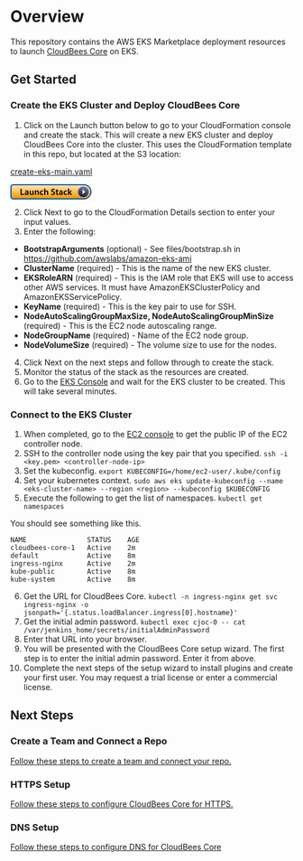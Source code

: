 # Overview

This repository contains the AWS EKS Marketplace deployment resources to launch [CloudBees Core](https://www.cloudbees.com/products/cloudbees-core) on EKS. 

## Get Started

### Create the EKS Cluster and Deploy CloudBees Core

1. Click on the Launch button below to go to your CloudFormation console and create the stack. This will create a new EKS cluster and deploy CloudBees Core into the cluster. This uses the CloudFormation template in this repo, but located at the S3 location:

[create-eks-main.yaml](https://s3.amazonaws.com/core-aws-launcher/create-eks-main.yaml)

[![Launch](data:image/svg+xml;base64,PHN2ZyB3aWR0aD0iMTQ0IiBoZWlnaHQ9IjI3IiB2aWV3Qm94PSIwIDAgMTQ0IDI3IiB4bWxucz0i%0D%0AaHR0cDovL3d3dy53My5vcmcvMjAwMC9zdmciPjx0aXRsZT5MYXVuY2ggU3RhY2s8L3RpdGxlPjxk%0D%0AZWZzPjxsaW5lYXJHcmFkaWVudCB4MT0iNTAlIiB5MT0iMCUiIHgyPSI1MCUiIHkyPSIxMDAlIiBp%0D%0AZD0iYSI+PHN0b3Agc3RvcC1jb2xvcj0iI0ZGRTRCMiIgb2Zmc2V0PSIwJSIvPjxzdG9wIHN0b3At%0D%0AY29sb3I9IiNGNzk4MDAiIG9mZnNldD0iMTAwJSIvPjwvbGluZWFyR3JhZGllbnQ+PGxpbmVhckdy%0D%0AYWRpZW50IHgxPSI0NS4wMTclIiB5MT0iMTAwJSIgeDI9IjY4LjA4MiUiIHkyPSIzLjMyJSIgaWQ9%0D%0AImIiPjxzdG9wIHN0b3AtY29sb3I9IiMxNTE0NDMiIG9mZnNldD0iMCUiLz48c3RvcCBzdG9wLWNv%0D%0AbG9yPSIjNkQ4MEIyIiBvZmZzZXQ9IjEwMCUiLz48L2xpbmVhckdyYWRpZW50PjwvZGVmcz48ZyBm%0D%0AaWxsPSJub25lIiBmaWxsLXJ1bGU9ImV2ZW5vZGQiPjxwYXRoIGQ9Ik0yIDV2MTdjMCAxLjY2IDEu%0D%0AMzQgMyAzIDNoMTI1LjVjNi4zNDggMCAxMS41LTUuMTUgMTEuNS0xMS41QzE0MiA3LjE0OCAxMzYu%0D%0AODUyIDIgMTMwLjUgMkg1QzMuMzQgMiAyIDMuMzQgMiA1eiIgZmlsbD0idXJsKCNhKSIvPjxwYXRo%0D%0AIGQ9Ik0yIDV2MTdjMCAxLjY2IDEuMzQgMyAzIDNoMTI1LjVjNi4zNDggMCAxMS41LTUuMTUgMTEu%0D%0ANS0xMS41QzE0MiA3LjE0OCAxMzYuODUyIDIgMTMwLjUgMkg1QzMuMzQgMiAyIDMuMzQgMiA1ek0w%0D%0AIDVjMC0yLjc2MiAyLjIzMy01IDUtNWgxMjUuNWM3LjQ1NiAwIDEzLjUgNi4wNDMgMTMuNSAxMy41%0D%0AIDAgNy40NTYtNi4wNSAxMy41LTEzLjUgMTMuNUg1Yy0yLjc2MiAwLTUtMi4yMzItNS01VjV6IiBm%0D%0AaWxsPSIjMDA1OEE1Ii8+PGNpcmNsZSBmaWxsPSJ1cmwoI2IpIiBjeD0iMTI5LjUiIGN5PSIxMy41%0D%0AIiByPSI5LjUiLz48cGF0aCBmaWxsPSIjRkZGIiBkPSJNMTMzIDEzLjVsLTUgNC41VjkiLz48cGF0%0D%0AaCBkPSJNMTguMTM2IDE5aDYuNHYtMS42NDhoLTQuNDMyVjguMjE2aC0xLjk2OFYxOXptMTQuMDY4%0D%0AIDBjLS4wOC0uNDgtLjExMi0xLjE2OC0uMTEyLTEuODcydi0yLjgxNmMwLTEuNjk2LS43Mi0zLjI4%0D%0ALTMuMjE2LTMuMjgtMS4yMzIgMC0yLjI0LjMzNi0yLjgxNi42ODhsLjM4NCAxLjI4Yy41MjgtLjMz%0D%0ANiAxLjMyOC0uNTc2IDIuMDk2LS41NzYgMS4zNzYgMCAxLjU4NC44NDggMS41ODQgMS4zNnYuMTI4%0D%0AYy0yLjg4LS4wMTYtNC42MjQuOTc2LTQuNjI0IDIuOTQ0IDAgMS4xODQuODggMi4zMiAyLjQ0OCAy%0D%0ALjMyIDEuMDA4IDAgMS44MjQtLjQzMiAyLjMwNC0xLjA0aC4wNDhsLjEyOC44NjRoMS43NzZ6bS0y%0D%0ALjAzMi0yLjczNmMwIC4xMjgtLjAxNi4yODgtLjA2NC40MzItLjE3Ni41Ni0uNzUyIDEuMDcyLTEu%0D%0ANTM2IDEuMDcyLS42MjQgMC0xLjEyLS4zNTItMS4xMi0xLjEyIDAtMS4xODQgMS4zMjgtMS40ODgg%0D%0AMi43Mi0xLjQ1NnYxLjA3MnptMTEuMDc2LTUuMDU2SDM5LjI4djQuNzA0YzAgLjIyNC0uMDQ4LjQz%0D%0AMi0uMTEyLjYwOC0uMjA4LjQ5Ni0uNzIgMS4wNTYtMS41MDQgMS4wNTYtMS4wNCAwLTEuNDU2LS44%0D%0AMzItMS40NTYtMi4xMjh2LTQuMjRIMzQuMjR2NC41NzZjMCAyLjU0NCAxLjI5NiAzLjM5MiAyLjcy%0D%0AIDMuMzkyIDEuMzkyIDAgMi4xNi0uOCAyLjQ5Ni0xLjM2aC4wMzJMMzkuNTg0IDE5aDEuNzI4Yy0u%0D%0AMDMyLS42NC0uMDY0LTEuNDA4LS4wNjQtMi4zMzZ2LTUuNDU2ek00My40NzYgMTloMS45ODR2LTQu%0D%0ANTc2YzAtLjIyNC4wMTYtLjQ2NC4wOC0uNjQuMjA4LS41OTIuNzUyLTEuMTUyIDEuNTM2LTEuMTUy%0D%0AIDEuMDcyIDAgMS40ODguODQ4IDEuNDg4IDEuOTY4VjE5aDEuOTY4di00LjYyNGMwLTIuNDY0LTEu%0D%0ANDA4LTMuMzQ0LTIuNzY4LTMuMzQ0LTEuMjk2IDAtMi4xNDQuNzM2LTIuNDggMS4zNDRoLS4wNDhs%0D%0ALS4wOTYtMS4xNjhoLTEuNzI4Yy4wNDguNjcyLjA2NCAxLjQyNC4wNjQgMi4zMlYxOXptMTQuNzA4%0D%0ALTEuNjk2Yy0uMzg0LjE2LS44NjQuMzA0LTEuNTUyLjMwNC0xLjM0NCAwLTIuMzg0LS45MTItMi4z%0D%0AODQtMi41MTItLjAxNi0xLjQyNC44OC0yLjUyOCAyLjM4NC0yLjUyOC43MDQgMCAxLjE2OC4xNiAx%0D%0ALjQ4OC4zMDRsLjM1Mi0xLjQ3MmMtLjQ0OC0uMjA4LTEuMTg0LS4zNjgtMS45MDQtLjM2OC0yLjcz%0D%0ANiAwLTQuMzM2IDEuODI0LTQuMzM2IDQuMTYgMCAyLjQxNiAxLjU4NCAzLjk2OCA0LjAxNiAzLjk2%0D%0AOC45NzYgMCAxLjc5Mi0uMjA4IDIuMjA4LS40bC0uMjcyLTEuNDU2ek02MC4wMTIgMTloMS45ODR2%0D%0ALTQuNjU2YzAtLjIyNC4wMTYtLjQzMi4wOC0uNTkyLjIwOC0uNTkyLjc1Mi0xLjEwNCAxLjUyLTEu%0D%0AMTA0IDEuMDg4IDAgMS41MDQuODQ4IDEuNTA0IDEuOTg0VjE5aDEuOTY4di00LjU5MmMwLTIuNDk2%0D%0ALTEuMzkyLTMuMzc2LTIuNzItMy4zNzYtLjQ5NiAwLS45Ni4xMjgtMS4zNDQuMzUyLS40MTYuMjI0%0D%0ALS43MzYuNTI4LS45NzYuODk2aC0uMDMyVjcuNjRoLTEuOTg0VjE5em0xMi4yNjQtLjUxMmMuNTky%0D%0ALjM1MiAxLjc3Ni42NzIgMi45MTIuNjcyIDIuNzg0IDAgNC4wOTYtMS41MDQgNC4wOTYtMy4yMzIg%0D%0AMC0xLjU1Mi0uOTEyLTIuNDk2LTIuNzg0LTMuMi0xLjQ0LS41Ni0yLjA2NC0uOTQ0LTIuMDY0LTEu%0D%0ANzc2IDAtLjYyNC41NDQtMS4yOTYgMS43OTItMS4yOTYgMS4wMDggMCAxLjc2LjMwNCAyLjE0NC41%0D%0AMTJsLjQ4LTEuNTg0Yy0uNTYtLjI4OC0xLjQyNC0uNTQ0LTIuNTkyLS41NDQtMi4zMzYgMC0zLjgw%0D%0AOCAxLjM0NC0zLjgwOCAzLjEwNCAwIDEuNTUyIDEuMTM2IDIuNDk2IDIuOTEyIDMuMTM2IDEuMzc2%0D%0ALjQ5NiAxLjkyLjk3NiAxLjkyIDEuNzkyIDAgLjg4LS43MDQgMS40NzItMS45NjggMS40NzItMS4w%0D%0AMDggMC0xLjk2OC0uMzItMi42MDgtLjY4OGwtLjQzMiAxLjYzMnptOS4wNzYtOS4wNHYxLjc2aC0x%0D%0ALjEydjEuNDcyaDEuMTJ2My42NjRjMCAxLjAyNC4xOTIgMS43MjguNjA4IDIuMTc2LjM2OC40Ljk3%0D%0ANi42NCAxLjY5Ni42NC42MjQgMCAxLjEzNi0uMDggMS40MjQtLjE5MmwtLjAzMi0xLjUwNGMtLjE3%0D%0ANi4wNDgtLjQzMi4wOTYtLjc2OC4wOTYtLjc1MiAwLTEuMDA4LS40OTYtMS4wMDgtMS40NHYtMy40%0D%0ANGgxLjg3MnYtMS40NzJoLTEuODcyVjguOTg0bC0xLjkyLjQ2NHpNOTIuODkyIDE5Yy0uMDgtLjQ4%0D%0ALS4xMTItMS4xNjgtLjExMi0xLjg3MnYtMi44MTZjMC0xLjY5Ni0uNzItMy4yOC0zLjIxNi0zLjI4%0D%0ALTEuMjMyIDAtMi4yNC4zMzYtMi44MTYuNjg4bC4zODQgMS4yOGMuNTI4LS4zMzYgMS4zMjgtLjU3%0D%0ANiAyLjA5Ni0uNTc2IDEuMzc2IDAgMS41ODQuODQ4IDEuNTg0IDEuMzZ2LjEyOGMtMi44OC0uMDE2%0D%0ALTQuNjI0Ljk3Ni00LjYyNCAyLjk0NCAwIDEuMTg0Ljg4IDIuMzIgMi40NDggMi4zMiAxLjAwOCAw%0D%0AIDEuODI0LS40MzIgMi4zMDQtMS4wNGguMDQ4bC4xMjguODY0aDEuNzc2em0tMi4wMzItMi43MzZj%0D%0AMCAuMTI4LS4wMTYuMjg4LS4wNjQuNDMyLS4xNzYuNTYtLjc1MiAxLjA3Mi0xLjUzNiAxLjA3Mi0u%0D%0ANjI0IDAtMS4xMi0uMzUyLTEuMTItMS4xMiAwLTEuMTg0IDEuMzI4LTEuNDg4IDIuNzItMS40NTZ2%0D%0AMS4wNzJ6bTkuNTU2IDEuMDRjLS4zODQuMTYtLjg2NC4zMDQtMS41NTIuMzA0LTEuMzQ0IDAtMi4z%0D%0AODQtLjkxMi0yLjM4NC0yLjUxMi0uMDE2LTEuNDI0Ljg4LTIuNTI4IDIuMzg0LTIuNTI4LjcwNCAw%0D%0AIDEuMTY4LjE2IDEuNDg4LjMwNGwuMzUyLTEuNDcyYy0uNDQ4LS4yMDgtMS4xODQtLjM2OC0xLjkw%0D%0ANC0uMzY4LTIuNzM2IDAtNC4zMzYgMS44MjQtNC4zMzYgNC4xNiAwIDIuNDE2IDEuNTg0IDMuOTY4%0D%0AIDQuMDE2IDMuOTY4Ljk3NiAwIDEuNzkyLS4yMDggMi4yMDgtLjRsLS4yNzItMS40NTZ6bTMuNzk2%0D%0ALTkuNjY0aC0xLjk2OFYxOWgxLjk2OHYtMi42NTZsLjY3Mi0uNzg0IDIuMjQgMy40NGgyLjQxNmwt%0D%0AMy4yOTYtNC42MDggMi44OC0zLjE4NGgtMi4zNjhsLTEuODg4IDIuNTEyYy0uMjA4LjI3Mi0uNDMy%0D%0ALjYwOC0uNjI0LjkxMmgtLjAzMlY3LjY0eiIgZmlsbD0iIzAwMCIvPjwvZz48L3N2Zz4=)](https://console.aws.amazon.com/cloudformation/home#/stacks/new?stackName=cloudbees-core-1&amp;templateURL=https://s3.amazonaws.com/core-aws-launcher/create-eks-main.yaml)

2. Click Next to go to the CloudFormation Details section to enter your input values.
3. Enter the following:

* **BootstrapArguments** (optional) - See files/bootstrap.sh in https://github.com/awslabs/amazon-eks-ami
* **ClusterName** (required) - This is the name of the new EKS cluster.
* **EKSRoleARN** (required) - This is the IAM role that EKS will use to access other AWS services. It must have AmazonEKSClusterPolicy and AmazonEKSServicePolicy.
* **KeyName** (required) - This is the key pair to use for SSH.
* **NodeAutoScalingGroupMaxSize, NodeAutoScalingGroupMinSize** (required) - This is the EC2 node autoscaling range.
* **NodeGroupName** (required) - Name of the EC2 node group.
* **NodeVolumeSize** (required) - The volume size to use for the nodes.

4. Click Next on the next steps and follow through to create the stack.
5. Monitor the status of the stack as the resources are created.
6. Go to the [EKS Console](https://console.aws.amazon.com/eks/) and wait for the EKS cluster to be created. This will take several minutes.

### Connect to the EKS Cluster
1. When completed, go to the [EC2 console](https://console.aws.amazon.com/ec2) to get the public IP of the EC2 controller node.
2. SSH to the controller node using the key pair that you specified.
`ssh -i <key.pem> <controller-node-ip>`
3. Set the kubeconfig.
`export KUBECONFIG=/home/ec2-user/.kube/config`
4. Set your kubernetes context.
`sudo aws eks update-kubeconfig --name <eks-cluster-name> --region <region> --kubeconfig $KUBECONFIG`
5. Execute the following to get the list of namespaces.
`kubectl get namespaces`

You should see something like this.

```
NAME               STATUS    AGE
cloudbees-core-1   Active    2m
default            Active    8m
ingress-nginx      Active    2m
kube-public        Active    8m
kube-system        Active    8m
```

6. Get the URL for CloudBees Core.
`kubectl -n ingress-nginx get svc ingress-nginx -o jsonpath='{.status.loadBalancer.ingress[0].hostname}'`
7. Get the initial admin password.
`kubectl exec cjoc-0 -- cat /var/jenkins_home/secrets/initialAdminPassword`
8. Enter that URL into your browser.
9. You will be presented with the CloudBees Core setup wizard. The first step is to enter the initial admin password. Enter it from above.
10. Complete the next steps of the setup wizard to install plugins and create your first user. You may request a trial license or enter a commercial license.

## Next Steps
### Create a Team and Connect a Repo
[Follow these steps to create a team and connect your repo.](https://go.cloudbees.com/docs/cloudbees-core/cloud-admin-guide/getting-started/#)

### HTTPS Setup
[Follow these steps to configure CloudBees Core for HTTPS.](https://go.cloudbees.com/docs/cloudbees-core/cloud-install-guide/eks-install/#_https_setup)

### DNS Setup
[Follow these steps to configure DNS for CloudBees Core](https://go.cloudbees.com/docs/cloudbees-core/cloud-install-guide/eks-install/#_dns_record)